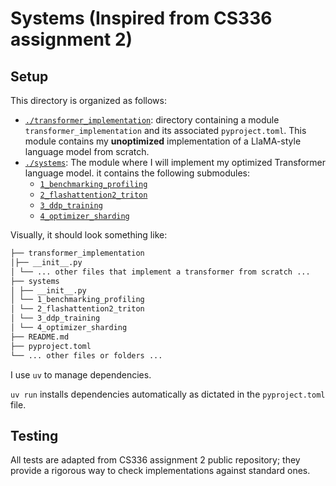 # Systems (Inspired from CS336 assignment 2)

## Setup

This directory is organized as follows:

- [`./transformer_implementation`](./transformer_implementation): directory containing a module
  `transformer_implementation` and its associated `pyproject.toml`. This module contains my 
   **unoptimized** implementation of a LlaMA-style language model from scratch.
- [`./systems`](./systems): The module where I will implement my optimized Transformer language model. 
  it contains the following submodules: 
  -  [`1_benchmarking_profiling`]()
  - [`2_flashattention2_triton`]()
  - [`3_ddp_training`]()
  - [`4_optimizer_sharding`]()

Visually, it should look something like:

``` sh
├── transformer_implementation 
│├── __init__.py
│ └── ... other files that implement a transformer from scratch ...
├── systems   
│ ├── __init__.py
│ └── 1_benchmarking_profiling
│ └── 2_flashattention2_triton
│ └── 3_ddp_training
│ └── 4_optimizer_sharding
├── README.md
├── pyproject.toml
└── ... other files or folders ...
```
I use `uv` to manage dependencies.

`uv run` installs dependencies automatically as dictated in the `pyproject.toml` file.

## Testing

All tests are adapted from CS336 assignment 2 public repository; they provide a rigorous way 
to check implementations against standard ones.